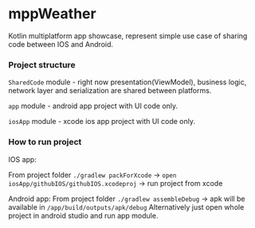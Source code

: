 # mppWeather
Kotlin multiplatform app showcase, represent simple use case of sharing code between IOS and Android.

### Project structure
`SharedCode` module - right now presentation(ViewModel), business logic, network layer and serialization are shared between platforms. 

`app` module - android app project with UI code only.

`iosApp` module - xcode ios app project with UI code only.

### How to run project

IOS app: 

From project folder `./gradlew packForXcode` -> `open iosApp/githubIOS/githubIOS.xcodeproj` -> run project from xcode

Android app:
From project folder `./gradlew assembleDebug` -> apk will be available in `/app/build/outputs/apk/debug`
Alternatively just open whole project in android studio and run app module.
